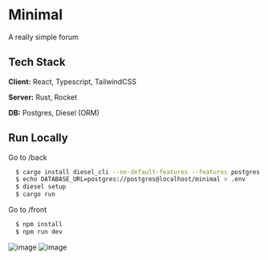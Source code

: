 # Minimal

A really simple forum

## Tech Stack

**Client:** React, Typescript, TailwindCSS

**Server:** Rust, Rocket

**DB:** Postgres, Diesel (ORM)

## Run Locally

Go to /back

```bash
  $ cargo install diesel_cli --no-default-features --features postgres
  $ echo DATABASE_URL=postgres://postgres@localhost/minimal > .env
  $ diesel setup
  $ cargo run
```

Go to /front

```bash
  $ npm install
  $ npm run dev
```
![image](https://github.com/abgblanc0/minimal/assets/99885502/7d96a188-d93b-4824-9044-ce188ab19024)
![image](https://github.com/abgblanc0/minimal/assets/99885502/a223ffd1-8d34-4411-b5c8-83a89bf5780a)
